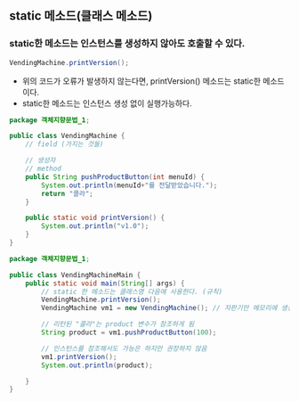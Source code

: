 ## static 메소드(클래스 메소드)

### static한 메소드는 인스턴스를 생성하지 않아도 호출할 수 있다.

```java
VendingMachine.printVersion();
```

- 위의 코드가 오류가 발생하지 않는다면, printVersion() 메소드는 static한 메소드이다.
- static한 메소드는 인스턴스 생성 없이 실행가능하다.

```java
package 객체지향문법_1;

public class VendingMachine {
    // field (가지는 것들)

    // 생성자
    // method
    public String pushProductButton(int menuId) {
        System.out.println(menuId+"를 전달받았습니다.");
        return "콜라";
    }

    public static void printVersion() {
        System.out.println("v1.0");
    }
}
```

```java
package 객체지향문법_1;

public class VendingMachineMain {
    public static void main(String[] args) {
        // static 한 메소드는 클래스명 다음에 사용한다. (규칙)
        VendingMachine.printVersion();
        VendingMachine vm1 = new VendingMachine(); // 자판기만 메모리에 생성

        // 리턴된 "콜라"는 product 변수가 참조하게 됨
        String product = vm1.pushProductButton(100);

        // 인스턴스를 참조해서도 가능은 하지만 권장하지 않음
        vm1.printVersion();
        System.out.println(product);

    }
}
```